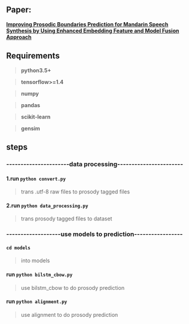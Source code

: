 ## Paper:

[**Improving Prosodic Boundaries Prediction for Mandarin Speech Synthesis by 
Using Enhanced Embedding Feature and Model Fusion Approach**](http://www.isca-speech.org/archive/Interspeech_2016/pdfs/1060.PDF) 


## **Requirements**
>**python3.5+**

>**tensorflow>=1.4**

>**numpy**

>**pandas**

>**scikit-learn**

>**gensim**


## steps
### **----------------------data processing-----------------------**
#### 1.run `python convert.py`
>trans .utf-8 raw files to prosody tagged files

#### 2.run `python data_processing.py`
>trans prosody tagged files to dataset

### **-------------------use models to prediction-----------------**
#### `cd models`
>into models

#### run `python bilstm_cbow.py`
>use bilstm_cbow to do prosody prediction 


#### run `python alignment.py`
>use alignment to do prosody prediction 